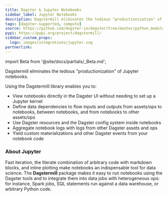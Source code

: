 ```yaml
---
title: Dagster & Jupyter Notebooks
sidebar_label: Jupyter Notebooks
description: Dagstermill eliminates the tedious "productionization" of Jupyter notebooks.
tags: [dagster-supported, compute]
source: https://github.com/dagster-io/dagster/tree/master/python_modules/libraries/dagstermill
pypi: https://pypi.org/project/dagstermill/
sidebar_custom_props:
  logo: images/integrations/jupyter.svg
partnerlink:
---
```


import Beta from '@site/docs/partials/\_Beta.md';

<Beta />

Dagstermill eliminates the tedious "productionization" of Jupyter notebooks.

Using the Dagstermill library enables you to:

- View notebooks directly in the Dagster UI without needing to set up a Jupyter kernel
- Define data dependencies to flow inputs and outputs from assets/ops to notebooks, between notebooks, and from notebooks to other assets/ops
- Use Dagster resources and the Dagster config system inside notebooks
- Aggregate notebook logs with logs from other Dagster assets and ops
- Yield custom materializations and other Dagster events from your notebook code

### About Jupyter

Fast iteration, the literate combination of arbitrary code with markdown blocks, and inline plotting make notebooks an indispensable tool for data science. The **Dagstermill** package makes it easy to run notebooks using the Dagster tools and to integrate them into data jobs with heterogeneous ops: for instance, Spark jobs, SQL statements run against a data warehouse, or arbitrary Python code.
